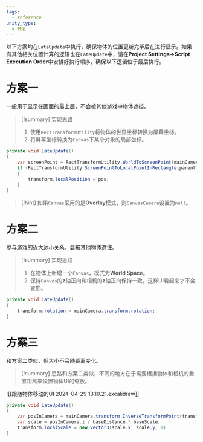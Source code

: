 ```yaml
---
tags:
  - reference
unity_type:
  - 开发
---
```

以下方案均在`LateUpdate`中执行，确保物体的位置更新完毕后在进行显示。如果有其他相关位置计算的逻辑也在`LateUpdate`中，请在**Project Settings->Script Execution Order**中安排好执行顺序，确保以下逻辑位于最后执行。
# 方案一

一般用于显示在画面的最上层，不会被其他游戏中物体遮挡。

> [!summary] 实现思路
> 1. 使用`RectTransformUtility`将物体的世界坐标转换为屏幕坐标。
> 2. 将屏幕坐标转换为`Canvas`下某个对象的局部坐标。

```csharp
private void LateUpdate()
{
	var screenPoint = RectTransformUtility.WorldToScreenPoint(mainCamera, target.position);
	if (RectTransformUtility.ScreenPointToLocalPointInRectangle(parentTransform, screenPoint, CanvasCamera, out var pos))
	{
		transform.localPosition = pos;
	}
}
```


> [!hint]
> 如果`Canvas`采用的是**Overlay**模式，则`CanvasCamera`设置为`null`。
# 方案二

参与游戏的近大远小关系，会被其他物体遮住。

> [!summary] 实现思路
> 1. 在物体上新增一个`Canvas`，模式为**World Space**。
> 2. 保持`Canvas`的**z**轴正向和相机的**z**轴正向保持一致，这样UI看起来才不会变形。

```csharp
private void LateUpdate()
{
	transform.rotation = mainCamera.transform.rotation;
}
```
# 方案三

和方案二类似，但大小不会随距离变化。

> [!summary]
> 思路和方案二类似，不同的地方在于需要根据物体和相机的垂直距离来设置物体UI的缩放。

![[跟随物体移动的UI 2024-04-29 13.10.21.excalidraw]]

```csharp
private void LateUpdate()
{
	var posInCamera = mainCamera.transform.InverseTransformPoint(transform.position);
	var scale = posInCamera.z / baseDistance * baseScale;
	transform.localScale = new Vector3(scale.x, scale.y, 1)
}
```